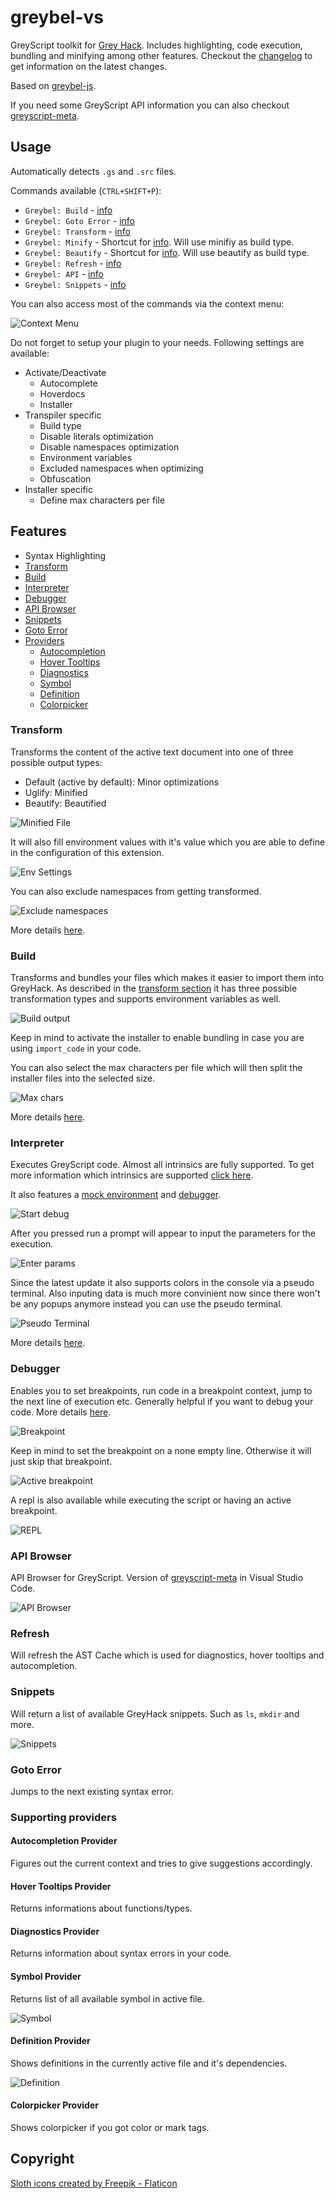 # greybel-vs

GreyScript toolkit for [Grey Hack](https://greyhackgame.com). Includes highlighting, code execution, bundling and minifying among other features. Checkout the [changelog](https://github.com/ayecue/greybel-vs/blob/main/CHANGELOG.md) to get information on the latest changes.

Based on [greybel-js](https://github.com/ayecue/greybel-js).

If you need some GreyScript API information you can also checkout [greyscript-meta](https://greyscript-meta.netlify.app/).

## Usage

Automatically detects `.gs` and `.src` files.

Commands available (`CTRL+SHIFT+P`):
- `Greybel: Build` - [info](#build)
- `Greybel: Goto Error` - [info](#goto-error)
- `Greybel: Transform` - [info](#transform)
- `Greybel: Minify` - Shortcut for [info](#transform). Will use minifiy as build type.
- `Greybel: Beautify` - Shortcut for [info](#transform). Will use beautify as build type.
- `Greybel: Refresh` - [info](#refresh)
- `Greybel: API` - [info](#api-browser)
- `Greybel: Snippets` - [info](#snippets)

You can also access most of the commands via the context menu:

![Context Menu](https://github.com/ayecue/greybel-vs/blob/main/assets/context-menu.png?raw=true "ContextMenu")

Do not forget to setup your plugin to your needs. Following settings are available:

- Activate/Deactivate
    - Autocomplete
    - Hoverdocs
    - Installer
- Transpiler specific
    - Build type
    - Disable literals optimization
    - Disable namespaces optimization
    - Environment variables
    - Excluded namespaces when optimizing
    - Obfuscation
- Installer specific
    - Define max characters per file

## Features

- Syntax Highlighting
- [Transform](#transform)
- [Build](#build)
- [Interpreter](#interpreter)
- [Debugger](#debugger)
- [API Browser](#api-browser)
- [Snippets](#snippets)
- [Goto Error](#goto-error)
- [Providers](#supporting-providers)
    - [Autocompletion](#autocompletion-provider)
    - [Hover Tooltips](#hover-tooltips-provider)
    - [Diagnostics](#diagnostics-provider)
    - [Symbol](#symbol-provider)
    - [Definition](#definition-provider)
    - [Colorpicker](#colorpicker-provider)

### Transform

Transforms the content of the active text document into one of three possible output types:
- Default (active by default): Minor optimizations
- Uglify: Minified
- Beautify: Beautified

![Minified File](https://github.com/ayecue/greybel-vs/blob/main/assets/minified.png?raw=true "Minified file")

It will also fill environment values with it's value which you are able to define in the configuration of this extension.

![Env Settings](https://github.com/ayecue/greybel-vs/blob/main/assets/settings-env.png?raw=true "Env Settings")

You can also exclude namespaces from getting transformed.

![Exclude namespaces](https://github.com/ayecue/greybel-vs/blob/main/assets/settings-exclude-namespaces.png?raw=true "Exclude namespaces")

More details [here](https://github.com/ayecue/greybel-js#transpiler).

### Build

Transforms and bundles your files which makes it easier to import them into GreyHack. As described in the [transform section](#transform) it has three possible transformation types and supports environment variables as well.

![Build output](https://github.com/ayecue/greybel-vs/blob/main/assets/build.png?raw=true "Build output")

Keep in mind to activate the installer to enable bundling in case you are using `import_code` in your code.

You can also select the max characters per file which will then split the installer files into the selected size.

![Max chars](https://github.com/ayecue/greybel-vs/blob/main/assets/settings-max-chars.png?raw=true "Max chars")

More details [here](https://github.com/ayecue/greybel-js#transpiler).

### Interpreter

Executes GreyScript code. Almost all intrinsics are fully supported. To get more information which intrinsics are supported [click here](https://github.com/ayecue/greybel-js#greyscript-api-support).

It also features a [mock environment](https://github.com/ayecue/greybel-js#local-environment) and [debugger](#debugger).

![Start debug](https://github.com/ayecue/greybel-vs/blob/main/assets/start-debug.png?raw=true "Start debug")

After you pressed run a prompt will appear to input the parameters for the execution.

![Enter params](https://github.com/ayecue/greybel-vs/blob/main/assets/params.png?raw=true "Enter params")

Since the latest update it also supports colors in the console via a pseudo terminal. Also inputing data is much more convinient now since there won't be any popups anymore instead you can use the pseudo terminal.

![Pseudo Terminal](https://github.com/ayecue/greybel-vs/blob/main/assets/pseudo-terminal.png?raw=true "Pseudo Terminal")

More details [here](https://github.com/ayecue/greybel-js#interpreter).

### Debugger

Enables you to set breakpoints, run code in a breakpoint context, jump to the next line of execution etc. Generally helpful if you want to debug your code. More details [here](https://github.com/ayecue/greybel-js#debugger).

![Breakpoint](https://github.com/ayecue/greybel-vs/blob/main/assets/breakpoint.png?raw=true "Breakpoint")

Keep in mind to set the breakpoint on a none empty line. Otherwise it will just skip that breakpoint.

![Active breakpoint](https://github.com/ayecue/greybel-vs/blob/main/assets/active-breakpoint.png?raw=true "Active breakpoint")

A repl is also available while executing the script or having an active breakpoint.

![REPL](https://github.com/ayecue/greybel-vs/blob/main/assets/repl.png?raw=true "REPL")

### API Browser

API Browser for GreyScript. Version of [greyscript-meta](https://greyscript-meta.netlify.app/) in Visual Studio Code.

![API Browser](https://github.com/ayecue/greybel-vs/blob/main/assets/api-browser.png?raw=true "API Browser")

### Refresh

Will refresh the AST Cache which is used for diagnostics, hover tooltips and autocompletion.

### Snippets

Will return a list of available GreyHack snippets. Such as `ls`, `mkdir` and more.

![Snippets](https://github.com/ayecue/greybel-vs/blob/main/assets/snippets.png?raw=true "Snippets")

### Goto Error

Jumps to the next existing syntax error.

### Supporting providers

#### Autocompletion Provider

Figures out the current context and tries to give suggestions accordingly.

#### Hover Tooltips Provider

Returns informations about functions/types.

#### Diagnostics Provider

Returns information about syntax errors in your code.

#### Symbol Provider

Returns list of all available symbol in active file.

![Symbol](https://github.com/ayecue/greybel-vs/blob/main/assets/symbols.png?raw=true "Symbol")

#### Definition Provider

Shows definitions in the currently active file and it's dependencies.

![Definition](https://github.com/ayecue/greybel-vs/blob/main/assets/definition-provider.png?raw=true "Definition")

#### Colorpicker Provider

Shows colorpicker if you got color or mark tags.

## Copyright

[Sloth icons created by Freepik - Flaticon](https://www.flaticon.com/free-icons/sloth)